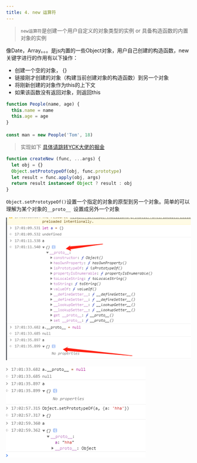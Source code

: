 ```yaml
---
title: 4. new 运算符
---
```


> `new运算符`是创建一个用户自定义的对象类型的实例 or 具备构造函数的内置对象的实例

像Date，Array。。。是js内置的一些Object对象，用户自己创建的构造函数，new 关键字进行的作用有以下操作：

- 创建一个空的对象， {}
- 链接刚才创建的对象（构建当前创建对象的构造函数）到另一个对象
- 将刚新创建的对象作为this的上下文
- 如果该函数没有返回对象，则返回this

```js
function People(name, age) {
  this.name = name
  this.age = age
}

const man = new People('Tom', 18)
```

> 实现如下 [具体请跳转YCK大佬的掘金](https://juejin.im/post/5c7b963ae51d453eb173896e)

```js
function createNew (func, ...args) {
  let obj = {}
  Object.setPrototypeOf(obj, func.prototype)
  let result = func.apply(obj, args)
  return result instanceof Object ? result : obj
}
```
`Object.setPrototypeOf()`设置一个指定的对象的原型到另一个对象。简单的可以理解为某个对象的`__proto__ `设置成另外一个对象

![image](./../images/setPrototypeOf.png)

![image](./../images/setPrototypeOf1.png)
